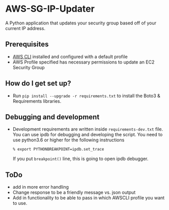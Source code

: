 # AWS-SG-IP-Updater

A Python application that updates your security group based off of your current IP address.

## Prerequisites
* [AWS CLI](https://aws.amazon.com/cli/) installed and configured with a default profile
* AWS Profile specified has necessary permissions to update an EC2 Security Group

## How do I get set up?

* Run `pip install --upgrade -r requirements.txt` to install the Boto3 & Requirements libraries.

## Debugging and development

* Development requirements are written inside `requirements-dev.txt` file. You
  can use ipdb for debugging and developing the script. You need to use
  python3.6 or higher for the following instructions

  ```
  % export PYTHONBREAKPOINT=ipdb.set_trace
  ```

  If you put `breakpoint()` line, this is going to open ipdb debugger.

## ToDo

* add in more error handling
* Change response to be a friendly message vs. json output
* Add in functionality to be able to pass in which AWSCLI profile you want to use.

